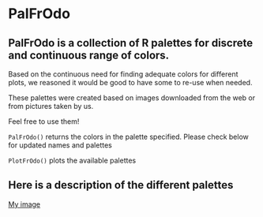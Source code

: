 # PalFrOdo

## PalFrOdo is a collection of R palettes for discrete and continuous range of colors.

Based on the continuous need for finding adequate colors for different plots, we reasoned it would be good to have some to re-use when needed.

These palettes were created based on images downloaded from the web or from pictures taken by us.

Feel free to use them!

`PalFrOdo()` returns the colors in the palette specified. Please check below for updated names and palettes

`PlotFrOdo()` plots the available palettes

## Here is a description of the different palettes

[My image](username.github.com/repository/img/image.jpg)

